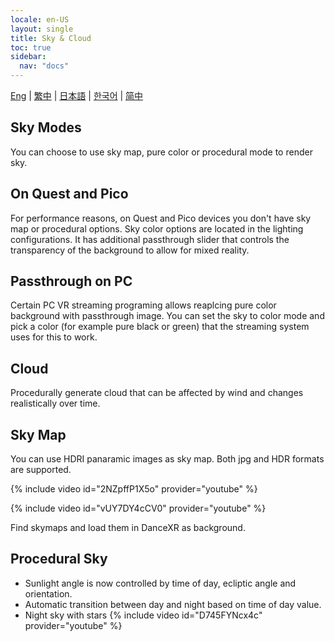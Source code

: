 ```yaml
---
locale: en-US
layout: single
title: Sky & Cloud
toc: true
sidebar:
  nav: "docs"
---
```

[Eng](/dancexr/features/skymap) | [繁中](/tw/dancexr/features/skymap) | [日本語](/jp/dancexr/features/skymap) | [한국어](/kr/dancexr/features/skymap) | [简中](/zh/dancexr/features/skymap)


## Sky Modes
You can choose to use sky map, pure color or procedural mode to render sky.

## On Quest and Pico
For performance reasons, on Quest and Pico devices you don't have sky map or procedural options. Sky color options are located in the lighting configurations. It has additional passthrough slider that controls the transparency of the background to allow for mixed reality.

## Passthrough on PC
Certain PC VR streaming programing allows reaplcing pure color background with passthrough image. You can set the sky to color mode and pick a color (for example pure black or green) that the streaming system uses for this to work.

## Cloud
Procedurally generate cloud that can be affected by wind and changes realistically over time. 

## Sky Map
You can use HDRI panaramic images as sky map. Both jpg and HDR formats are supported.

{% include video id="2NZpffP1X5o" provider="youtube" %}

{% include video id="vUY7DY4cCV0" provider="youtube" %}

Find skymaps and load them in DanceXR as background.

## Procedural Sky
* Sunlight angle is now controlled by time of day, ecliptic angle and orientation.
* Automatic transition between day and night based on time of day value.
* Night sky with stars
{% include video id="D745FYNcx4c" provider="youtube" %}
